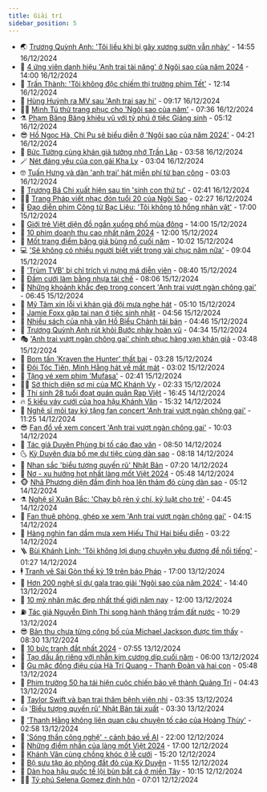 ```yaml
---
title: Giải trí
sidebar_position: 5
---
```


<!-- vnexpress-giai-tri:START -->
- 🌏 [Trương Quỳnh Anh: &#39;Tôi liều khi bị gãy xương sườn vẫn nhảy&#39;](https://vnexpress.net/truong-quynh-anh-toi-lieu-khi-bi-gay-xuong-suon-van-nhay-4828577.html) - 14:55 16/12/2024
- 💫 [4 ứng viên danh hiệu &#39;Anh trai tài năng&#39; ở Ngôi sao của năm 2024](https://vnexpress.net/4-ung-vien-danh-hieu-anh-trai-tai-nang-o-ngoi-sao-cua-nam-2024-4828432.html) - 14:00 16/12/2024
- 🌮 [Trấn Thành: &#39;Tôi không độc chiếm thị trường phim Tết&#39;](https://vnexpress.net/tran-thanh-toi-khong-doc-chiem-thi-truong-phim-tet-4828502.html) - 12:14 16/12/2024
- 🧠 [Hùng Huỳnh ra MV sau &#39;Anh trai say hi&#39;](https://vnexpress.net/hung-huynh-ra-mv-sau-anh-trai-say-hi-4828406.html) - 09:17 16/12/2024
- 👨‍🏫 [Minh Tú thử trang phục cho &#39;Ngôi sao của năm&#39;](https://vnexpress.net/minh-tu-thu-trang-phuc-cho-ngoi-sao-cua-nam-4828263.html) - 07:36 16/12/2024
- ⚗️ [Phạm Băng Băng khiêu vũ với tỷ phú ở tiệc Giáng sinh](https://vnexpress.net/pham-bang-bang-khieu-vu-voi-ty-phu-o-tiec-giang-sinh-4828265.html) - 05:12 16/12/2024
- 😎 [Hồ Ngọc Hà, Chi Pu sẽ biểu diễn ở &#39;Ngôi sao của năm 2024&#39;](https://vnexpress.net/ho-ngoc-ha-chi-pu-se-bieu-dien-o-ngoi-sao-cua-nam-2024-4828237.html) - 04:21 16/12/2024
- 🫣 [Bức Tường cùng khán giả tưởng nhớ Trần Lập](https://vnexpress.net/buc-tuong-cung-khan-gia-tuong-nho-tran-lap-4828245.html) - 03:58 16/12/2024
- 🪄 [Nét đáng yêu của con gái Kha Ly](https://vnexpress.net/net-dang-yeu-cua-con-gai-kha-ly-4825931.html) - 03:04 16/12/2024
- 🤓 [Tuấn Hưng và dàn &#39;anh trai&#39; hát miễn phí từ ban công](https://vnexpress.net/tuan-hung-va-dan-anh-trai-hat-mien-phi-tu-ban-cong-4828227.html) - 03:03 16/12/2024
- 🫶 [Trương Bá Chi xuất hiện sau tin &#39;sinh con thứ tư&#39;](https://vnexpress.net/truong-ba-chi-xuat-hien-sau-tin-sinh-con-thu-tu-4828207.html) - 02:41 16/12/2024
- 🧑‍🏫 [Trang Pháp viết nhạc đón tuổi 20 của Ngôi Sao](https://vnexpress.net/trang-phap-viet-nhac-don-tuoi-20-cua-ngoi-sao-4828204.html) - 02:27 16/12/2024
- 🦄 [Đạo diễn phim Công tử Bạc Liêu: &#39;Tôi không tô hồng nhân vật&#39;](https://vnexpress.net/dao-dien-phim-cong-tu-bac-lieu-toi-khong-to-hong-nhan-vat-4826168.html) - 17:00 15/12/2024
- 💫 [Giới trẻ Việt diện đồ ngắn xuống phố mùa đông](https://vnexpress.net/gioi-tre-viet-dien-do-ngan-xuong-pho-mua-dong-4828108.html) - 14:00 15/12/2024
- 🎊 [10 phim doanh thu cao nhất năm 2024](https://vnexpress.net/10-phim-doanh-thu-cao-nhat-nam-2024-4828017.html) - 12:00 15/12/2024
- 👹 [Mốt trang điểm băng giá bùng nổ cuối năm](https://vnexpress.net/mot-trang-diem-bang-gia-bung-no-cuoi-nam-4828081.html) - 10:02 15/12/2024
- 💻 [&#39;Sẽ không có nhiều người biết viết trong vài chục năm nữa&#39;](https://vnexpress.net/se-khong-co-nhieu-nguoi-biet-viet-trong-vai-chuc-nam-nua-4824224.html) - 09:04 15/12/2024
- 🤡 [&#39;Trùm TVB&#39; bị chỉ trích vì nựng má diễn viên](https://vnexpress.net/trum-tvb-bi-chi-trich-vi-nung-ma-dien-vien-4828041.html) - 08:40 15/12/2024
- 🥰 [Đầm cưới làm bằng nhựa tái chế](https://vnexpress.net/dam-cuoi-lam-bang-nhua-tai-che-4828033.html) - 08:06 15/12/2024
- 🚀 [Những khoảnh khắc đẹp trong concert &#39;Anh trai vượt ngàn chông gai&#39;](https://vnexpress.net/nhung-khoanh-khac-dep-trong-concert-anh-trai-vuot-ngan-chong-gai-4828048.html) - 06:45 15/12/2024
- 📝 [Mỹ Tâm xin lỗi vì khán giả đội mưa nghe hát](https://vnexpress.net/my-tam-xin-loi-vi-khan-gia-doi-mua-nghe-hat-4828008.html) - 05:10 15/12/2024
- 🐲 [Jamie Foxx gặp tai nạn ở tiệc sinh nhật](https://vnexpress.net/jamie-foxx-gap-tai-nan-o-tiec-sinh-nhat-4828006.html) - 04:56 15/12/2024
- 🎃 [Nhiều sách của nhà văn Hồ Biểu Chánh tái bản](https://vnexpress.net/nhieu-sach-cua-nha-van-ho-bieu-chanh-tai-ban-4828019.html) - 04:46 15/12/2024
- 🤠 [Trương Quỳnh Anh rút khỏi Bước nhảy hoàn vũ](https://vnexpress.net/truong-quynh-anh-rut-khoi-buoc-nhay-hoan-vu-4828010.html) - 04:34 15/12/2024
- 🎭 [&#39;Anh trai vượt ngàn chông gai&#39; chinh phục hàng vạn khán giả](https://vnexpress.net/anh-trai-vuot-ngan-chong-gai-chinh-phuc-hang-van-khan-gia-4827997.html) - 03:48 15/12/2024
- 🧰 [Bom tấn &#39;Kraven the Hunter&#39; thất bại](https://vnexpress.net/bom-tan-kraven-the-hunter-that-bai-4827983.html) - 03:28 15/12/2024
- 🦍 [Đội Tóc Tiên, Minh Hằng hát về mất mát](https://vnexpress.net/doi-toc-tien-minh-hang-hat-ve-mat-mat-4827969.html) - 03:02 15/12/2024
- 🌝 [Tặng vé xem phim &#39;Mufasa&#39;](https://vnexpress.net/tang-ve-xem-phim-mufasa-4827295.html) - 02:41 15/12/2024
- 🧑‍💻 [Sở thích diện sơ mi của MC Khánh Vy](https://vnexpress.net/so-thich-dien-so-mi-cua-mc-khanh-vy-4824122.html) - 02:33 15/12/2024
- 🥸 [Thí sinh 28 tuổi đoạt quán quân Rap Việt](https://vnexpress.net/thi-sinh-28-tuoi-doat-quan-quan-rap-viet-4827918.html) - 16:45 14/12/2024
- 🔥 [5 kiểu váy cưới của hoa hậu Khánh Vân](https://vnexpress.net/5-kieu-vay-cuoi-cua-hoa-hau-khanh-van-4827801.html) - 15:32 14/12/2024
- 🐎 [Nghệ sĩ mỏi tay ký tặng fan concert &#39;Anh trai vượt ngàn chông gai&#39;](https://vnexpress.net/nghe-si-moi-tay-ky-tang-fan-concert-anh-trai-vuot-ngan-chong-gai-4827888.html) - 11:25 14/12/2024
- 😎 [Fan đổ về xem concert &#39;Anh trai vượt ngàn chông gai&#39;](https://vnexpress.net/fan-do-ve-xem-concert-anh-trai-vuot-ngan-chong-gai-4827868.html) - 10:03 14/12/2024
- 🦄 [Tác giả Duyên Phùng bị tố cáo đạo văn](https://vnexpress.net/tac-gia-duyen-phung-bi-to-cao-dao-van-4827832.html) - 08:50 14/12/2024
- 🌜 [Kỳ Duyên đưa bố mẹ dự tiệc cùng dàn sao](https://vnexpress.net/ky-duyen-dua-bo-me-du-tiec-cung-dan-sao-4827825.html) - 08:18 14/12/2024
- 🚦 [Nhan sắc &#39;biểu tượng quyến rũ&#39; Nhật Bản](https://vnexpress.net/nhan-sac-bieu-tuong-quyen-ru-nhat-ban-4827763.html) - 07:20 14/12/2024
- 🧐 [Nơ - xu hướng hot nhất làng mốt Việt 2024](https://vnexpress.net/no-xu-huong-hot-nhat-lang-mot-viet-2024-4827791.html) - 05:48 14/12/2024
- 🐵 [Nhã Phương diện đầm đính hoa lên thảm đỏ cùng dàn sao](https://vnexpress.net/nha-phuong-dien-dam-dinh-hoa-len-tham-do-cung-dan-sao-4827771.html) - 05:12 14/12/2024
- ⚗️ [Nghệ sĩ Xuân Bắc: &#39;Chạy bộ rèn ý chí, kỷ luật cho trẻ&#39;](https://vnexpress.net/nghe-si-xuan-bac-chay-bo-ren-y-chi-ky-luat-cho-tre-4827741.html) - 04:45 14/12/2024
- 👺 [Fan thuê phòng, ghép xe xem &#39;Anh trai vượt ngàn chông gai&#39;](https://vnexpress.net/fan-thue-phong-ghep-xe-xem-anh-trai-vuot-ngan-chong-gai-4827716.html) - 04:15 14/12/2024
- 🌊 [Hàng nghìn fan dầm mưa xem Hiếu Thứ Hai biểu diễn](https://vnexpress.net/hang-nghin-fan-dam-mua-xem-hieu-thu-hai-bieu-dien-4827717.html) - 03:22 14/12/2024
- 🪜 [Bùi Khánh Linh: &#39;Tôi không lợi dụng chuyện yêu đương để nổi tiếng&#39;](https://vnexpress.net/bui-khanh-linh-toi-khong-loi-dung-chuyen-yeu-duong-de-noi-tieng-4826408.html) - 01:27 14/12/2024
- 🕴 [Tranh vẽ Sài Gòn thế kỷ 19 trên báo Pháp](https://vnexpress.net/tranh-ve-sai-gon-the-ky-19-tren-bao-phap-4824836.html) - 17:00 13/12/2024
- 💃 [Hơn 200 nghệ sĩ dự gala trao giải &#39;Ngôi sao của năm 2024&#39;](https://vnexpress.net/hon-200-nghe-si-du-gala-trao-giai-ngoi-sao-cua-nam-2024-4827635.html) - 14:40 13/12/2024
- 🦄 [10 mỹ nhân mặc đẹp nhất thế giới năm nay](https://vnexpress.net/10-my-nhan-mac-dep-nhat-the-gioi-nam-nay-4827322.html) - 12:00 13/12/2024
- ⛽️ [Tác giả Nguyễn Đình Thi song hành thăng trầm đất nước](https://vnexpress.net/tac-gia-nguyen-dinh-thi-song-hanh-thang-tram-dat-nuoc-vnepre-4827440.html) - 10:29 13/12/2024
- 😎 [Bản thu chưa từng công bố của Michael Jackson được tìm thấy](https://vnexpress.net/ban-thu-chua-tung-cong-bo-cua-michael-jackson-duoc-tim-thay-4827355.html) - 08:30 13/12/2024
- 🌊 [10 bức tranh đắt nhất 2024](https://vnexpress.net/10-buc-tranh-dat-nhat-2024-4826823.html) - 07:55 13/12/2024
- 🐲 [Tạo dấu ấn riêng với nhẫn kim cương dịp cuối năm](https://vnexpress.net/tao-dau-an-rieng-voi-nhan-kim-cuong-dip-cuoi-nam-4827105.html) - 06:00 13/12/2024
- 💂 [Gu mặc đồng điệu của Hà Trí Quang - Thanh Đoàn và hai con](https://vnexpress.net/gu-mac-dong-dieu-cua-ha-tri-quang-thanh-doan-va-hai-con-4825618.html) - 05:48 13/12/2024
- 🙉 [Phim trường 50 ha tái hiện cuộc chiến bảo vệ thành Quảng Trị](https://vnexpress.net/phim-truong-50-ha-tai-hien-cuoc-chien-bao-ve-thanh-quang-tri-4826039.html) - 04:43 13/12/2024
- 💪 [Taylor Swift và bạn trai thăm bệnh viện nhi](https://vnexpress.net/taylor-swift-va-ban-trai-tham-benh-vien-nhi-4827260.html) - 03:35 13/12/2024
- 👍 [&#39;Biểu tượng quyến rũ&#39; Nhật Bản tái xuất](https://vnexpress.net/bieu-tuong-quyen-ru-nhat-ban-tai-xuat-vnepre-4827273.html) - 03:30 13/12/2024
- 💪 [&#39;Thanh Hằng không liên quan câu chuyện tố cáo của Hoàng Thùy&#39;](https://vnexpress.net/thanh-hang-khong-lien-quan-cau-chuyen-to-cao-cua-hoang-thuy-4827142.html) - 02:58 13/12/2024
- 💄 [&#39;Sóng thần công nghệ&#39; - cảnh báo về AI](https://vnexpress.net/song-than-cong-nghe-canh-bao-ve-ai-4827081.html) - 22:00 12/12/2024
- 🦩 [Những điểm nhấn của làng mốt Việt 2024](https://vnexpress.net/nhung-diem-nhan-cua-lang-mot-viet-2024-4826907.html) - 17:00 12/12/2024
- 🥸 [Khánh Vân cùng chồng khóc ở lễ cưới](https://vnexpress.net/khanh-van-cung-chong-khoc-o-le-cuoi-vnepre-4827161.html) - 15:20 12/12/2024
- 🧰 [Bộ sưu tập áo phông đắt đỏ của Kỳ Duyên](https://vnexpress.net/bo-suu-tap-ao-phong-dat-do-cua-ky-duyen-4826623.html) - 11:55 12/12/2024
- 💼 [Dàn hoa hậu quốc tế lội bùn bắt cá ở miền Tây](https://vnexpress.net/dan-hoa-hau-quoc-te-loi-bun-bat-ca-o-mien-tay-vnepre-4827046.html) - 10:15 12/12/2024
- 🧑‍💻 [Tỷ phú Selena Gomez đính hôn](https://vnexpress.net/ty-phu-selena-gomez-dinh-hon-4826934.html) - 07:01 12/12/2024<!-- vnexpress-giai-tri:END -->
